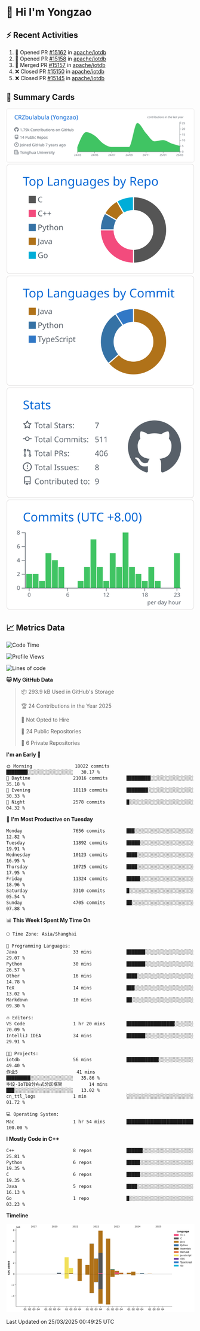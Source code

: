 # 👋 Hi I'm Yongzao

## ⚡ Recent Activities
<!--START_SECTION:activity-->
1. 💪 Opened PR [#15162](https://github.com/apache/iotdb/pull/15162) in [apache/iotdb](https://github.com/apache/iotdb)
2. 💪 Opened PR [#15158](https://github.com/apache/iotdb/pull/15158) in [apache/iotdb](https://github.com/apache/iotdb)
3. 🎉 Merged PR [#15157](https://github.com/apache/iotdb/pull/15157) in [apache/iotdb](https://github.com/apache/iotdb)
4. ❌ Closed PR [#15150](https://github.com/apache/iotdb/pull/15150) in [apache/iotdb](https://github.com/apache/iotdb)
5. ❌ Closed PR [#15145](https://github.com/apache/iotdb/pull/15145) in [apache/iotdb](https://github.com/apache/iotdb)
<!--END_SECTION:activity-->

## 🎑 Summary Cards

[![](https://raw.githubusercontent.com/CRZbulabula/CRZbulabula/main/profile-summary-card-output/github/0-profile-details.svg)](https://github.com/vn7n24fzkq/github-profile-summary-cards)
[![](https://raw.githubusercontent.com/CRZbulabula/CRZbulabula/main/profile-summary-card-output/github/1-repos-per-language.svg)](https://github.com/vn7n24fzkq/github-profile-summary-cards) [![](https://raw.githubusercontent.com/CRZbulabula/CRZbulabula/main/profile-summary-card-output/github/2-most-commit-language.svg)](https://github.com/vn7n24fzkq/github-profile-summary-cards)
[![](https://raw.githubusercontent.com/CRZbulabula/CRZbulabula/main/profile-summary-card-output/github/3-stats.svg)](https://github.com/vn7n24fzkq/github-profile-summary-cards) [![](https://raw.githubusercontent.com/CRZbulabula/CRZbulabula/main/profile-summary-card-output/github/4-productive-time.svg)](https://github.com/vn7n24fzkq/github-profile-summary-cards)

## 📈 Metrics Data

<!--START_SECTION:waka-->
![Code Time](http://img.shields.io/badge/Code%20Time-840%20hrs%2048%20mins-blue)

![Profile Views](http://img.shields.io/badge/Profile%20Views-1-blue)

![Lines of code](https://img.shields.io/badge/From%20Hello%20World%20I%27ve%20Written-33.6%20million%20lines%20of%20code-blue)

**🐱 My GitHub Data** 

> 📦 293.9 kB Used in GitHub's Storage 
 > 
> 🏆 24 Contributions in the Year 2025
 > 
> 🚫 Not Opted to Hire
 > 
> 📜 24 Public Repositories 
 > 
> 🔑 6 Private Repositories 
 > 
**I'm an Early 🐤** 

```text
🌞 Morning                18022 commits       ████████░░░░░░░░░░░░░░░░░   30.17 % 
🌆 Daytime                21016 commits       █████████░░░░░░░░░░░░░░░░   35.18 % 
🌃 Evening                18119 commits       ████████░░░░░░░░░░░░░░░░░   30.33 % 
🌙 Night                  2578 commits        █░░░░░░░░░░░░░░░░░░░░░░░░   04.32 % 
```
📅 **I'm Most Productive on Tuesday** 

```text
Monday                   7656 commits        ███░░░░░░░░░░░░░░░░░░░░░░   12.82 % 
Tuesday                  11892 commits       █████░░░░░░░░░░░░░░░░░░░░   19.91 % 
Wednesday                10123 commits       ████░░░░░░░░░░░░░░░░░░░░░   16.95 % 
Thursday                 10725 commits       ████░░░░░░░░░░░░░░░░░░░░░   17.95 % 
Friday                   11324 commits       █████░░░░░░░░░░░░░░░░░░░░   18.96 % 
Saturday                 3310 commits        █░░░░░░░░░░░░░░░░░░░░░░░░   05.54 % 
Sunday                   4705 commits        ██░░░░░░░░░░░░░░░░░░░░░░░   07.88 % 
```


📊 **This Week I Spent My Time On** 

```text
🕑︎ Time Zone: Asia/Shanghai

💬 Programming Languages: 
Java                     33 mins             ███████░░░░░░░░░░░░░░░░░░   29.07 % 
Python                   30 mins             ███████░░░░░░░░░░░░░░░░░░   26.57 % 
Other                    16 mins             ████░░░░░░░░░░░░░░░░░░░░░   14.78 % 
TeX                      14 mins             ███░░░░░░░░░░░░░░░░░░░░░░   13.02 % 
Markdown                 10 mins             ██░░░░░░░░░░░░░░░░░░░░░░░   09.30 % 

🔥 Editors: 
VS Code                  1 hr 20 mins        ██████████████████░░░░░░░   70.09 % 
IntelliJ IDEA            34 mins             ███████░░░░░░░░░░░░░░░░░░   29.91 % 

🐱‍💻 Projects: 
iotdb                    56 mins             ████████████░░░░░░░░░░░░░   49.40 % 
作业5                      41 mins             █████████░░░░░░░░░░░░░░░░   35.86 % 
毕设-IoTDB分布式分区框架          14 mins             ███░░░░░░░░░░░░░░░░░░░░░░   13.02 % 
cn_ttl_logs              1 min               ░░░░░░░░░░░░░░░░░░░░░░░░░   01.72 % 

💻 Operating System: 
Mac                      1 hr 54 mins        █████████████████████████   100.00 % 
```

**I Mostly Code in C++** 

```text
C++                      8 repos             ██████░░░░░░░░░░░░░░░░░░░   25.81 % 
Python                   6 repos             █████░░░░░░░░░░░░░░░░░░░░   19.35 % 
C                        6 repos             █████░░░░░░░░░░░░░░░░░░░░   19.35 % 
Java                     5 repos             ████░░░░░░░░░░░░░░░░░░░░░   16.13 % 
Go                       1 repo              █░░░░░░░░░░░░░░░░░░░░░░░░   03.23 % 
```



**Timeline**

![Lines of Code chart](https://raw.githubusercontent.com/CRZbulabula/CRZbulabula/main/assets/bar_graph.png)


 Last Updated on 25/03/2025 00:49:25 UTC
<!--END_SECTION:waka-->

